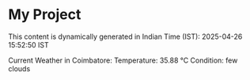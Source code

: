 # My Project

This content is dynamically generated in Indian Time (IST): 2025-04-26 15:52:50 IST


Current Weather in Coimbatore:
Temperature: 35.88 °C
Condition: few clouds
